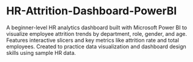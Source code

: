 # HR-Attrition-Dashboard-PowerBI

A beginner-level HR analytics dashboard built with Microsoft Power BI to visualize employee attrition trends by department, role, gender, and age. Features interactive slicers and key metrics like attrition rate and total employees. Created to practice data visualization and dashboard design skills using sample HR data.

